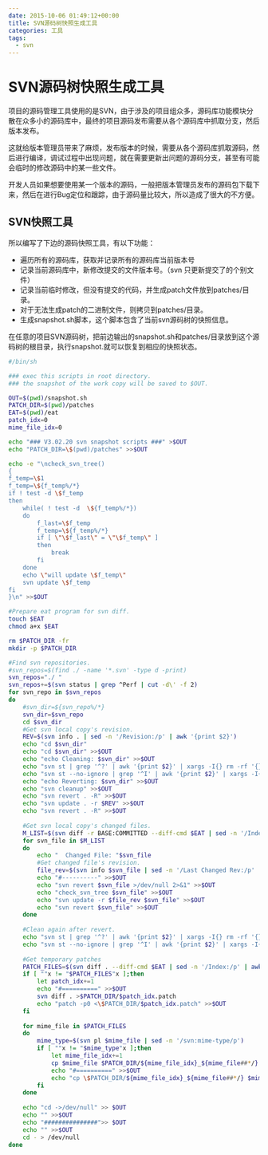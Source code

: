 ```yaml
---
date: 2015-10-06 01:49:12+00:00
title: SVN源码树快照生成工具
categories: 工具
tags:
  - svn
---
```

# SVN源码树快照生成工具

项目的源码管理工具使用的是SVN，由于涉及的项目组众多，源码库功能模块分散在众多小的源码库中，最终的项目源码发布需要从各个源码库中抓取分支，然后版本发布。

这就给版本管理员带来了麻烦，发布版本的时候，需要从各个源码库抓取源码，然后进行编译，调试过程中出现问题，就在需要更新出问题的源码分支，甚至有可能会临时的修改源码中的某一些文件。

开发人员如果想要使用某一个版本的源码，一般把版本管理员发布的源码包下载下来，然后在进行Bug定位和跟踪，由于源码量比较大，所以造成了很大的不方便。

## SVN快照工具

所以编写了下边的源码快照工具，有以下功能：


- 遍历所有的源码库，获取并记录所有的源码库当前版本号
- 记录当前源码库中，新修改提交的文件版本号。（svn 只更新提交了的个别文件）
- 记录当前临时修改，但没有提交的代码，并生成patch文件放到patches/目录。
- 对于无法生成patch的二进制文件，则拷贝到patches/目录。
- 生成snapshot.sh脚本，这个脚本包含了当前svn源码树的快照信息。


在任意的项目SVN源码树，把前边输出的snapshot.sh和patches/目录放到这个源码树的根目录，执行snapshot.就可以恢复到相应的快照状态。


```bash
#/bin/sh

### exec this scripts in root directory.
### the snapshot of the work copy will be saved to $OUT.

OUT=$(pwd)/snapshot.sh
PATCH_DIR=$(pwd)/patches
EAT=$(pwd)/eat
patch_idx=0
mime_file_idx=0

echo "### V3.02.20 svn snapshot scripts ###" >$OUT
echo "PATCH_DIR=\$(pwd)/patches" >>$OUT

echo -e "\ncheck_svn_tree()
{
f_temp=\$1
f_temp=\${f_temp%/*}
if ! test -d \$f_temp
then
	while( ! test -d  \${f_temp%/*})
	do
		f_last=\$f_temp
		f_temp=\${f_temp%/*}
		if [ \"\$f_last\" = \"\$f_temp\" ]
		then
			break
		fi
	done
	echo \"will update \$f_temp\"
	svn update \$f_temp
fi
}\n" >>$OUT

#Prepare eat program for svn diff.
touch $EAT
chmod a+x $EAT

rm $PATCH_DIR -fr
mkdir -p $PATCH_DIR

#Find svn repositories.
#svn_repos=$(find ./ -name '*.svn' -type d -print)
svn_repos="./ "
svn_repos+=$(svn status | grep ^Perf | cut -d\' -f 2)
for svn_repo in $svn_repos
do
	#svn_dir=${svn_repo%/*}
	svn_dir=$svn_repo
	cd $svn_dir
	#Get svn local copy's revision.
	REV=$(svn info . | sed -n '/Revision:/p' | awk '{print $2}')
	echo "cd $svn_dir"
	echo "cd $svn_dir" >>$OUT
	echo "echo Cleaning: $svn_dir" >>$OUT
	echo "svn st | grep '^?' | awk '{print $2}' | xargs -I{} rm -rf '{}'" >>$OUT
	echo "svn st --no-ignore | grep '^I' | awk '{print $2}' | xargs -I{} rm -rf '{}'" >>$OUT
	echo "echo Reverting: $svn_dir" >>$OUT
	echo "svn cleanup" >>$OUT
	echo "svn revert . -R" >>$OUT
	echo "svn update . -r $REV" >>$OUT
	echo "svn revert . -R" >>$OUT
	
	#Get svn local copy's changed files.
	M_LIST=$(svn diff -r BASE:COMMITTED --diff-cmd $EAT | sed -n '/Index:/p' | awk '{print $2}')
	for svn_file in $M_LIST
	do
		echo "  Changed File: "$svn_file
		#Get changed file's revision.
		file_rev=$(svn info $svn_file | sed -n '/Last Changed Rev:/p' | awk '{print $4}')
		echo "#----------" >>$OUT
		echo "svn revert $svn_file >/dev/null 2>&1" >>$OUT
		echo "check_svn_tree $svn_file" >>$OUT
		echo "svn update -r $file_rev $svn_file" >>$OUT
		echo "svn revert $svn_file" >>$OUT
	done
	
	#Clean again after revert.
	echo "svn st | grep '^?' | awk '{print $2}' | xargs -I{} rm -rf '{}'" >>$OUT
	echo "svn st --no-ignore | grep '^I' | awk '{print $2}' | xargs -I{} rm -rf '{}'" >>$OUT
	
	#Get temporary patches
	PATCH_FILES=$(svn diff . --diff-cmd $EAT | sed -n '/Index:/p' | awk '{print $2}')
	if [ ""x != "$PATCH_FILES"x ];then
		let patch_idx+=1
		echo "#==========" >>$OUT
		svn diff . >$PATCH_DIR/$patch_idx.patch
		echo "patch -p0 <\$PATCH_DIR/$patch_idx.patch" >>$OUT
	fi
	
	for mime_file in $PATCH_FILES
	do
		mime_type=$(svn pl $mime_file | sed -n '/svn:mime-type/p')
		if [ ""x != "$mime_type"x ];then
			let mime_file_idx+=1
			cp $mime_file $PATCH_DIR/${mime_file_idx}_${mime_file##*/} -fr
			echo "#==========" >>$OUT
			echo "cp \$PATCH_DIR/${mime_file_idx}_${mime_file##*/} $mime_file -f" >>$OUT
		fi
	done
	
	echo "cd ->/dev/null" >> $OUT
	echo "" >>$OUT
	echo "###############">> $OUT
	echo "" >>$OUT
	cd - > /dev/null
done
```
